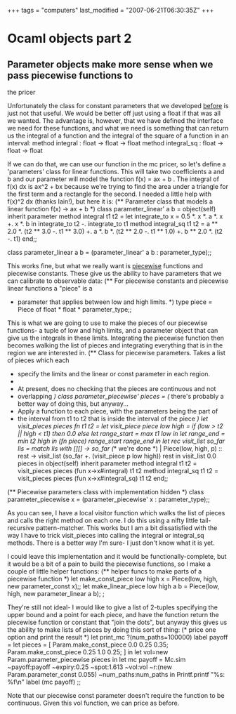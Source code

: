 +++
tags = "computers"
last_modified = "2007-06-21T06:30:35Z"
+++
# Ocaml objects part 2

## Parameter objects make more sense when we pass piecewise functions to
the pricer

Unfortunately the class for constant parameters that we developed
[before][5] is just not that useful. We would be better off just using a
float if that was all we wanted. The advantage is, however, that we
have defined the interface we need for these functions, and what we
need is something that can return us the integral of a function and the
integral of the square of a function in an interval:
method integral :       float -> float -> float
method integral_sq :    float -> float -> float

If we can do that, we can use our function in the mc pricer, so let's
define a 'parameters' class for linear functions. This will take two
coefficients a and b and our parameter will model the function f(x) =
ax + b . The integral of f(x) dx is ax^2 + bx because we're trying to
find the area under a triangle for the first term and a rectangle for
the second. I needed a little help with f(x)^2 dx (thanks Iain!), but
here it is:
(** Parameter class that models a linear function f(x) -> ax + b *)
class parameter_linear' a b =
object(self)
inherit parameter
method integral t1 t2 =
let integrate_to x = 0.5 *. x *. a *. x +. x *. b in
integrate_to t2 -. integrate_to t1
method integral_sq t1 t2 =
a ** 2.0 *. (t2 ** 3.0 -. t1 ** 3.0) +.
a *. b *. (t2 ** 2.0 -. t1 ** 1.0) +.
b ** 2.0 *. (t2 -. t1)
end;;

class parameter_linear a b = (parameter_linear' a b : parameter_type);;

This works fine, but what we really want is [piecewise][6] functions and
piecewise constants. These give us the ability to have parameters that
we can calibrate to observable data:
(** For piecewise constants and piecewise linear functions a "piece" is a
* parameter that applies between low and high limits. *)
type piece = Piece of float * float * parameter_type;;

This is what we are going to use to make the pieces of our piecewise
functions- a tuple of low and high limits, and a parameter object that
can give us the integrals in these limits. Integrating the piecewise
function then becomes walking the list of pieces and integrating
everything that is in the region we are interested in.
(** Class for piecewise parameters.  Takes a list of pieces which each
* specify the limits and the linear or const parameter in each region.
*
* At present, does no checking that the pieces are continuous and not
* overlapping *)
class parameter_piecewise' pieces =
(* there's probably a better way of doing this, but anyway...
* Apply a function to each piece, with the parameters being the part of
* the interval from t1 to t2 that is inside the interval of the piece *)
let visit_pieces pieces fn t1 t2 =
let visit_piece piece low high =
if (low > t2 || high < t1) then
0.0
else
let range_start = max t1 low in
let range_end = min t2 high in
(fn piece) range_start range_end in
let rec visit_list so_far lis =
match lis with
[][] -> so_far (** we're done *)
| Piece(low, high, p) :: rest -> visit_list (so_far +. (visit_piece p
low high)) rest
in
visit_list 0.0 pieces
in
object(self)
inherit parameter
method integral t1 t2 = visit_pieces pieces (fun x->x#integral) t1 t2
method integral_sq t1 t2 = visit_pieces pieces (fun x->x#integral_sq) t1 t2
end;;

(** Piecewise parameters class with implementation hidden *)
class parameter_piecewise x = (parameter_piecewise' x : parameter_type);;

As you can see, I have a local visitor function which walks the list of
pieces and calls the right method on each one. I do this using a nifty
little tail-recursive pattern-matcher. This works but I am a bit
dissatisfied with the way I have to trick visit_pieces into calling the
integral or integral_sq methods. There is a better way I'm sure- I just
don't know what it is yet.

I could leave this implementation and it would be
functionally-complete, but it would be a bit of a pain to build the
piecewise functions, so I make a couple of little helper functions:
(** helper funcs to make parts of a piecewise function *)
let make_const_piece low high x = Piece(low, high, new parameter_const x);;
let make_linear_piece low high a b = Piece(low, high, new parameter_linear a b);
;

They're still not ideal- I would like to give a list of 2-tuples
specifying the upper bound and a point for each piece, and have the
function return the piecewise function or constant that "join the
dots", but anyway this gives us the ability to make lists of pieces by
doing this sort of thing:
(* price one option and print the result  *)
let print_mc ?(num_paths=100000) label payoff =
let pieces = [
Param.make_const_piece 0.0 0.25 0.35;
Param.make_const_piece 0.25 1.0 0.25;
] in
let vol=new Param.parameter_piecewise pieces in
let mc payoff =
Mc.sim
~payoff:payoff
~expiry:0.25
~spot:1.613
~vol:vol
~r:(new Param.parameter_const 0.055)
~num_paths:num_paths
in
Printf.printf "%s: %f\n" label (mc payoff)
;;

Note that our piecewise const parameter doesn't require the function to
be continuous. Given this vol function, we can price as before.

[1]: http://www.uncarved.com/articles/ocaml_classes_2
[2]: http://www.uncarved.com/
[3]: http://www.uncarved.com/articles/contact
[4]: http://www.uncarved.com/login/
[5]: http://www.uncarved.com/blog/ocaml_classes.mrk
[6]: http://mathforum.org/library/drmath/sets/select/dm_piecewise.html
[7]: http://www.uncarved.com/tags/computers
[8]: mailto:sean@uncarved.com
[9]: http://creativecommons.org/licenses/by-sa/4.0/
